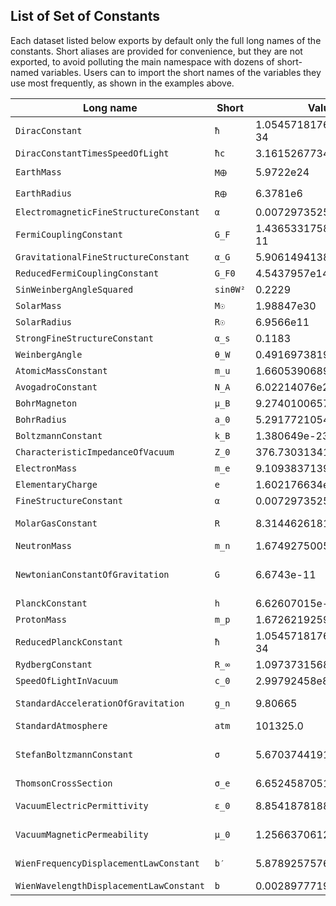 ## List of Set of Constants

Each dataset listed below exports by default only the full
long names of the constants.  Short aliases are provided for
convenience, but they are not exported, to avoid polluting
the main namespace with dozens of short-named variables.
Users can to import the short names of the variables they
use most frequently, as shown in the examples above.


| Long name | Short | Value | Unit |
| --------- | ----- | ----- | ---- |
| `DiracConstant` | `ħ` | 1.0545718176461565e-34 | J s |
| `DiracConstantTimesSpeedOfLight` | `ħc` | 3.16152677349669e-26 | J m |
| `EarthMass` | `M🜨` | 5.9722e24 | kg |
| `EarthRadius` | `R🜨` | 6.3781e6 | m |
| `ElectromagneticFineStructureConstant` | `α` | 0.0072973525643 |  |
| `FermiCouplingConstant` | `G_F` | 1.4365331758849134e-11 | J⁻² |
| `GravitationalFineStructureConstant` | `α_G` | 5.906149413805094e-39 |  |
| `ReducedFermiCouplingConstant` | `G_F0` | 4.5437957e14 | J⁻² |
| `SinWeinbergAngleSquared` | `sinθW²` | 0.2229 |  |
| `SolarMass` | `M☉` | 1.98847e30 | kg |
| `SolarRadius` | `R☉` | 6.9566e11 | m |
| `StrongFineStructureConstant` | `α_s` | 0.1183 |  |
| `WeinbergAngle` | `θ_W` | 0.49169738195642276 |  |
| `AtomicMassConstant` | `m_u` | 1.66053906892e-27 | kg |
| `AvogadroConstant` | `N_A` | 6.02214076e23 | mol⁻¹ |
| `BohrMagneton` | `μ_B` | 9.2740100657e-24 | J T⁻¹ |
| `BohrRadius` | `a_0` | 5.29177210544e-11 | m |
| `BoltzmannConstant` | `k_B` | 1.380649e-23 | J K⁻¹ |
| `CharacteristicImpedanceOfVacuum` | `Z_0` | 376.730313412 | Ω |
| `ElectronMass` | `m_e` | 9.1093837139e-31 | kg |
| `ElementaryCharge` | `e` | 1.602176634e-19 | C |
| `FineStructureConstant` | `α` | 0.0072973525643 |  |
| `MolarGasConstant` | `R` | 8.31446261815324 | J K⁻¹ mol⁻¹ |
| `NeutronMass` | `m_n` | 1.67492750056e-27 | kg |
| `NewtonianConstantOfGravitation` | `G` | 6.6743e-11 | m³ kg⁻¹ s⁻² |
| `PlanckConstant` | `h` | 6.62607015e-34 | J s |
| `ProtonMass` | `m_p` | 1.67262192595e-27 | kg |
| `ReducedPlanckConstant` | `ħ` | 1.0545718176461565e-34 | J s |
| `RydbergConstant` | `R_∞` | 1.0973731568157e7 | m⁻¹ |
| `SpeedOfLightInVacuum` | `c_0` | 2.99792458e8 | m s⁻¹ |
| `StandardAccelerationOfGravitation` | `g_n` | 9.80665 | m s⁻² |
| `StandardAtmosphere` | `atm` | 101325.0 | Pa |
| `StefanBoltzmannConstant` | `σ` | 5.6703744191844294e-8 | W K⁻⁴ m⁻² |
| `ThomsonCrossSection` | `σ_e` | 6.6524587051e-29 | m² |
| `VacuumElectricPermittivity` | `ε_0` | 8.8541878188e-12 | F m⁻¹ |
| `VacuumMagneticPermeability` | `μ_0` | 1.25663706127e-6 | N A⁻² |
| `WienFrequencyDisplacementLawConstant` | `b′` | 5.878925757646825e10 | Hz K⁻¹ |
| `WienWavelengthDisplacementLawConstant` | `b` | 0.0028977719551851727 | K m |
